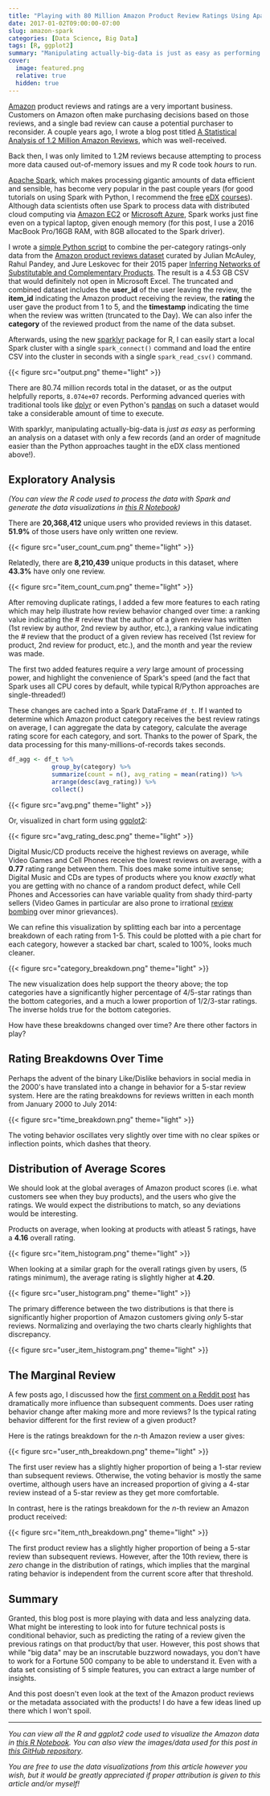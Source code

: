 ```yaml
---
title: "Playing with 80 Million Amazon Product Review Ratings Using Apache Spark"
date: 2017-01-02T09:00:00-07:00
slug: amazon-spark
categories: [Data Science, Big Data]
tags: [R, ggplot2]
summary: "Manipulating actually-big-data is just as easy as performing an analysis on a dataset with only a few records."
cover:
  image: featured.png
  relative: true
  hidden: true
---
```


[Amazon](https://www.amazon.com) product reviews and ratings are a very important business. Customers on Amazon often make purchasing decisions based on those reviews, and a single bad review can cause a potential purchaser to reconsider. A couple years ago, I wrote a blog post titled [A Statistical Analysis of 1.2 Million Amazon Reviews](http://minimaxir.com/2014/06/reviewing-reviews/), which was well-received.

Back then, I was only limited to 1.2M reviews because attempting to process more data caused out-of-memory issues and my R code took _hours_ to run.

[Apache Spark](http://spark.apache.org), which makes processing gigantic amounts of data efficient and sensible, has become very popular in the past couple years (for good tutorials on using Spark with Python, I recommend the [free](https://courses.edx.org/courses/course-v1:BerkeleyX+CS105x+1T2016/info) [eDX](https://courses.edx.org/courses/course-v1:BerkeleyX+CS110x+2T2016/info) [courses](https://courses.edx.org/courses/course-v1:BerkeleyX+CS120x+2T2016/info)). Although data scientists often use Spark to process data with distributed cloud computing via [Amazon EC2](https://aws.amazon.com/ec2/) or [Microsoft Azure](https://azure.microsoft.com/en-us/services/hdinsight/apache-spark/), Spark works just fine even on a typical laptop, given enough memory (for this post, I use a 2016 MacBook Pro/16GB RAM, with 8GB allocated to the Spark driver).

I wrote a [simple Python script](https://github.com/minimaxir/amazon-spark/blob/master/amazon_preprocess.py) to combine the per-category ratings-only data from the [Amazon product reviews dataset](http://jmcauley.ucsd.edu/data/amazon/) curated by Julian McAuley, Rahul Pandey, and Jure Leskovec for their 2015 paper [Inferring Networks of Substitutable and Complementary Products](http://cseweb.ucsd.edu/~jmcauley/pdfs/kdd15.pdf). The result is a 4.53 GB CSV that would definitely not open in Microsoft Excel. The truncated and combined dataset includes the **user_id** of the user leaving the review, the **item_id** indicating the Amazon product receiving the review, the **rating** the user gave the product from 1 to 5, and the **timestamp** indicating the time when the review was written (truncated to the Day). We can also infer the **category** of the reviewed product from the name of the data subset.

Afterwards, using the new [sparklyr](http://spark.rstudio.com) package for R, I can easily start a local Spark cluster with a single `spark_connect()` command and load the entire CSV into the cluster in seconds with a single `spark_read_csv()` command.

{{< figure src="output.png" theme="light" >}}

There are 80.74 million records total in the dataset, or as the output helpfully reports, `8.074e+07` records. Performing advanced queries with traditional tools like [dplyr](https://cran.rstudio.com/web/packages/dplyr/vignettes/introduction.html) or even Python's [pandas](http://pandas.pydata.org) on such a dataset would take a considerable amount of time to execute.

With sparklyr, manipulating actually-big-data is _just as easy_ as performing an analysis on a dataset with only a few records (and an order of magnitude easier than the Python approaches taught in the eDX class mentioned above!).

## Exploratory Analysis

_(You can view the R code used to process the data with Spark and generate the data visualizations in [this R Notebook](http://minimaxir.com/notebooks/amazon-spark/))_

There are **20,368,412** unique users who provided reviews in this dataset. **51.9%** of those users have only written one review.

{{< figure src="user_count_cum.png" theme="light" >}}

Relatedly, there are **8,210,439** unique products in this dataset, where **43.3%** have only one review.

{{< figure src="item_count_cum.png" theme="light" >}}

After removing duplicate ratings, I added a few more features to each rating which may help illustrate how review behavior changed over time: a ranking value indicating the # review that the author of a given review has written (1st review by author, 2nd review by author, etc.), a ranking value indicating the # review that the product of a given review has received (1st review for product, 2nd review for product, etc.), and the month and year the review was made.

The first two added features require a _very_ large amount of processing power, and highlight the convenience of Spark's speed (and the fact that Spark uses all CPU cores by default, while typical R/Python approaches are single-threaded!)

These changes are cached into a Spark DataFrame `df_t`. If I wanted to determine which Amazon product category receives the best review ratings on average, I can aggregate the data by category, calculate the average rating score for each category, and sort. Thanks to the power of Spark, the data processing for this many-millions-of-records takes seconds.

```r
df_agg <- df_t %>%
            group_by(category) %>%
            summarize(count = n(), avg_rating = mean(rating)) %>%
            arrange(desc(avg_rating)) %>%
            collect()
```

{{< figure src="avg.png" theme="light" >}}

Or, visualized in chart form using [ggplot2](http://ggplot2.org):

{{< figure src="avg_rating_desc.png" theme="light" >}}

Digital Music/CD products receive the highest reviews on average, while Video Games and Cell Phones receive the lowest reviews on average, with a **0.77** rating range between them. This does make some intuitive sense; Digital Music and CDs are types of products where you know _exactly_ what you are getting with no chance of a random product defect, while Cell Phones and Accessories can have variable quality from shady third-party sellers (Video Games in particular are also prone to irrational [review bombing](http://steamed.kotaku.com/steam-games-are-now-even-more-susceptible-to-review-bom-1774940065) over minor grievances).

We can refine this visualization by splitting each bar into a percentage breakdown of each rating from 1-5. This could be plotted with a pie chart for each category, however a stacked bar chart, scaled to 100%, looks much cleaner.

{{< figure src="category_breakdown.png" theme="light" >}}

The new visualization does help support the theory above; the top categories have a significantly higher percentage of 4/5-star ratings than the bottom categories, and a much a lower proportion of 1/2/3-star ratings. The inverse holds true for the bottom categories.

How have these breakdowns changed over time? Are there other factors in play?

## Rating Breakdowns Over Time

Perhaps the advent of the binary Like/Dislike behaviors in social media in the 2000's have translated into a change in behavior for a 5-star review system. Here are the rating breakdowns for reviews written in each month from January 2000 to July 2014:

{{< figure src="time_breakdown.png" theme="light" >}}

The voting behavior oscillates very slightly over time with no clear spikes or inflection points, which dashes that theory.

## Distribution of Average Scores

We should look at the global averages of Amazon product scores (i.e. what customers see when they buy products), and the users who give the ratings. We would expect the distributions to match, so any deviations would be interesting.

Products on average, when looking at products with atleast 5 ratings, have a **4.16** overall rating.

{{< figure src="item_histogram.png" theme="light" >}}

When looking at a similar graph for the overall ratings given by users, (5 ratings minimum), the average rating is slightly higher at **4.20**.

{{< figure src="user_histogram.png" theme="light" >}}

The primary difference between the two distributions is that there is significantly higher proportion of Amazon customers giving _only_ 5-star reviews. Normalizing and overlaying the two charts clearly highlights that discrepancy.

{{< figure src="user_item_histogram.png" theme="light" >}}

## The Marginal Review

A few posts ago, I discussed how the [first comment on a Reddit post](http://minimaxir.com/2016/11/first-comment/) has dramatically more influence than subsequent comments. Does user rating behavior change after making more and more reviews? Is the typical rating behavior different for the first review of a given product?

Here is the ratings breakdown for the _n_-th Amazon review a user gives:

{{< figure src="user_nth_breakdown.png" theme="light" >}}

The first user review has a slightly higher proportion of being a 1-star review than subsequent reviews. Otherwise, the voting behavior is mostly the same overtime, although users have an increased proportion of giving a 4-star review instead of a 5-star review as they get more comfortable.

In contrast, here is the ratings breakdown for the _n_-th review an Amazon product received:

{{< figure src="item_nth_breakdown.png" theme="light" >}}

The first product review has a slightly higher proportion of being a 5-star review than subsequent reviews. However, after the 10th review, there is _zero_ change in the distribution of ratings, which implies that the marginal rating behavior is independent from the current score after that threshold.

## Summary

Granted, this blog post is more playing with data and less analyzing data. What might be interesting to look into for future technical posts is conditional behavior, such as predicting the rating of a review given the previous ratings on that product/by that user. However, this post shows that while "big data" may be an inscrutable buzzword nowadays, you don't have to work for a Fortune 500 company to be able to understand it. Even with a data set consisting of 5 simple features, you can extract a large number of insights.

And this post doesn't even look at the text of the Amazon product reviews or the metadata associated with the products! I do have a few ideas lined up there which I won't spoil.

---

_You can view all the R and ggplot2 code used to visualize the Amazon data in [this R Notebook](http://minimaxir.com/notebooks/amazon-spark/). You can also view the images/data used for this post in [this GitHub repository](https://github.com/minimaxir/amazon-spark)_.

_You are free to use the data visualizations from this article however you wish, but it would be greatly appreciated if proper attribution is given to this article and/or myself!_
